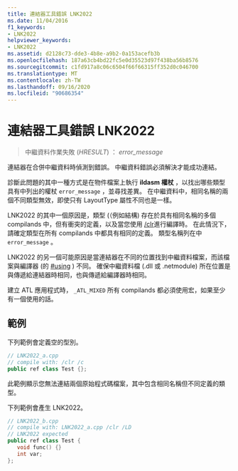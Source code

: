 ```yaml
---
title: 連結器工具錯誤 LNK2022
ms.date: 11/04/2016
f1_keywords:
- LNK2022
helpviewer_keywords:
- LNK2022
ms.assetid: d2128c73-dde3-4b8e-a9b2-0a153acefb3b
ms.openlocfilehash: 187a63cb4bd22fc5e0d35523d97f438ba56b8576
ms.sourcegitcommit: c1fd917a8c06c6504f66f66315ff352d0c046700
ms.translationtype: MT
ms.contentlocale: zh-TW
ms.lasthandoff: 09/16/2020
ms.locfileid: "90686354"
---
```

# <a name="linker-tools-error-lnk2022"></a>連結器工具錯誤 LNK2022

> 中繼資料作業失敗 (*HRESULT*) ： *error_message*

連結器在合併中繼資料時偵測到錯誤。 中繼資料錯誤必須解決才能成功連結。

診斷此問題的其中一種方式是在物件檔案上執行 **ildasm 權杖** ，以找出哪些類型具有中列出的權杖 `error_message` ，並尋找差異。  在中繼資料中，相同名稱的兩個不同類型無效，即使只有 LayoutType 屬性不同也是一樣。

LNK2022 的其中一個原因是，類型 (（例如結構) 存在於具有相同名稱的多個 compilands 中，但有衝突的定義，以及當您使用 [/clr](../../build/reference/clr-common-language-runtime-compilation.md)進行編譯時。  在此情況下，請確定類型在所有 compilands 中都具有相同的定義。  類型名稱列在中 `error_message` 。

LNK2022 的另一個可能原因是當連結器在不同的位置找到中繼資料檔案，而該檔案與編譯器 (的 [#using](../../preprocessor/hash-using-directive-cpp.md) ) 不同。 確保中繼資料檔 (.dll 或 .netmodule) 所在位置是與傳遞給連結器時相同，也與傳遞給編譯器時相同。

建立 ATL 應用程式時， `_ATL_MIXED` 所有 compilands 都必須使用宏，如果至少有一個使用的話。

## <a name="examples"></a>範例

下列範例會定義空的型別。

```cpp
// LNK2022_a.cpp
// compile with: /clr /c
public ref class Test {};
```

此範例顯示您無法連結兩個原始程式碼檔案，其中包含相同名稱但不同定義的類型。

下列範例會產生 LNK2022。

```cpp
// LNK2022_b.cpp
// compile with: LNK2022_a.cpp /clr /LD
// LNK2022 expected
public ref class Test {
   void func() {}
   int var;
};
```
